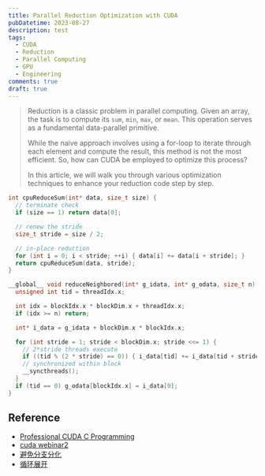 ```yaml
---
title: Parallel Reduction Optimization with CUDA
pubDatetime: 2023-08-27
description: test
tags:
  - CUDA
  - Reduction
  - Parallel Computing
  - GPU
  - Engineering
comments: true
draft: true
---
```


> Reduction is a classic problem in parallel computing. Given an array, the task is to compute its `sum`, `min`, `max`, or `mean`. This operation serves as a fundamental data-parallel primitive.
>
> While the naive approach involves using a for-loop to iterate through each element and compute the result, this method is not the most efficient. So, how can CUDA be employed to optimize this process?
>
> In this article, we will walk you through various optimization techniques to enhance your reduction code step by step.

```c
int cpuReduceSum(int* data, size_t size) {
  // terminate check
  if (size == 1) return data[0];

  // renew the stride
  size_t stride = size / 2;

  // in-place reduction
  for (int i = 0; i < stride; ++i) { data[i] += data[i + stride]; }
  return cpuReduceSum(data, stride);
}
```

```c
__global__ void reduceNeighbored(int* g_idata, int* g_odata, size_t n) {
  unsigned int tid = threadIdx.x;

  int idx = blockIdx.x * blockDim.x + threadIdx.x;
  if (idx >= n) return;

  int* i_data = g_idata + blockDim.x * blockIdx.x;

  for (int stride = 1; stride < blockDim.x; stride <<= 1) {
    // 2*stride threads execute
    if ((tid % (2 * stride) == 0)) { i_data[tid] += i_data[tid + stride]; }
    // synchronized within block
    __syncthreads();
  }
  if (tid == 0) g_odata[blockIdx.x] = i_data[0];
}
```

## Reference

- [Professional CUDA C Programming](https://www.amazon.com/Professional-CUDA-Programming-John-Cheng/dp/1118739329)
- [cuda webinar2](https://developer.download.nvidia.cn/assets/cuda/files/reduction.pdf)
- [避免分支分化](https://face2ai.com/CUDA-F-3-4-%E9%81%BF%E5%85%8D%E5%88%86%E6%94%AF%E5%88%86%E5%8C%96/)
- [循环展开](https://face2ai.com/CUDA-F-3-5-%E5%B1%95%E5%BC%80%E5%BE%AA%E7%8E%AF/)
